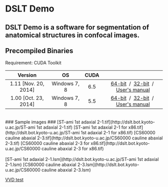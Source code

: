 DSLT Demo
======================
DSLT Demo is a software for segmentation of anatomical structures in confocal images.  
<br>
Precompiled Binaries
------
Requirement: CUDA Toolkit  
 
 Version  |  OS  |  CUDA  |    |
:------: | :------: | :------: | :------: |
 1.11  [Nov. 20, 2014]  |  Windows 7, 8  |  6.5  |  [64-bit](http://dslt.bot.kyoto-u.ac.jp/DSLT_setup_x64_111.exe)&nbsp; / &nbsp;[32-bit](http://dslt.bot.kyoto-u.ac.jp/DSLT_setup_x86_111.exe)&nbsp; / &nbsp;[User's manual](http://dslt.bot.kyoto-u.ac.jp/DSLT_manual_v111.pdf)  |
 1.00  [Oct. 23, 2014]  |  Windows 7, 8  |  5.5  |  [64-bit](http://dslt.bot.kyoto-u.ac.jp/DSLT_setup_x64_100.exe)&nbsp; / &nbsp;[32-bit](http://dslt.bot.kyoto-u.ac.jp/DSLT_setup_x86_100.exe)&nbsp; / &nbsp;[User's manual](http://dslt.bot.kyoto-u.ac.jp/DSLT_manual_v100.pdf)  |
<br>
### Sample images ###
[ST-ami 1st adaxial 2-1.tif](http://dslt.bot.kyoto-u.ac.jp/ST-ami 1st adaxial 2-1.tif)  
[ST-ami 1st adaxial 2-1 for x86.tif](http://dslt.bot.kyoto-u.ac.jp/ST-ami 1st adaxial 2-1 for x86.tif)  
[CS60000 cauline abaxial 2-3.tif](http://dslt.bot.kyoto-u.ac.jp/CS60000 cauline abaxial 2-3.tif)  
[CS60000 cauline abaxial 2-3 for x86.tif](http://dslt.bot.kyoto-u.ac.jp/CS60000 cauline abaxial 2-3 for x86.tif)  
<br>
<br>
[ST-ami 1st adaxial 2-1.lsm](http://dslt.bot.kyoto-u.ac.jp/ST-ami 1st adaxial 2-1.lsm)  
[CS60000 cauline abaxial 2-3.lsm](http://dslt.bot.kyoto-u.ac.jp/CS60000 cauline abaxial 2-3.lsm)  

[VVD test](http://dslt.bot.kyoto-u.ac.jp/flydb/dopamine_TH/fiber/sample1/dopamine_TH_fiber_1.vvd)
